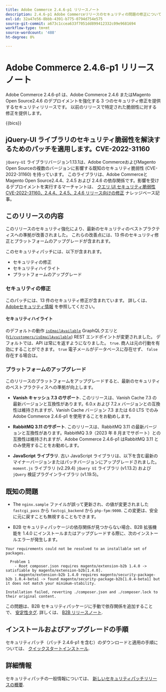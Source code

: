 ```yaml
---
title: Adobe Commerce 2.4.6-p1 リリースノート
description: 2.4.6-p1 Adobe Commerceリリースのセキュリティの問題の修正について説明します。
exl-id: 32a47e56-8bbb-4391-b775-0794d754e575
source-git-commit: a673c1ccea633f7051dd899412332c09e9681694
workflow-type: tm+mt
source-wordcount: '488'
ht-degree: 0%

---
```


# Adobe Commerce 2.4.6-p1 リリースノート

Adobe Commerce 2.4.6-p1 は、Adobe Commerce 2.4.6 またはMagento Open Source2.4.6 のデプロイメントを強化する 3 つのセキュリティ修正を提供するセキュリティリリースです。 以前のリリースで特定された脆弱性に対する修正を提供します。

{{bics}}

## jQuery-UI ライブラリのセキュリティ脆弱性を解決するためのパッチを適用します。CVE-2022-31160

`jQuery-UI` ライブラリバージョン1.13.1は、Adobe CommerceおよびMagento Open Sourceの複数のバージョンに影響する既知のセキュリティ脆弱性 (CVE-2022-31160) を持っています。 このライブラリは、Adobe CommerceとMagento Open Source2.4.4、2.4.5 および 2.4.6 の依存関係です。影響を受けるデプロイメントを実行するマーチャントは、 [クエリ UI セキュリティ脆弱性 CVE-2022-31160、2.4.4、2.4.5、2.4.6 リリース向けの修正](https://experienceleague.adobe.com/docs/commerce-knowledge-base/kb/troubleshooting/known-issues-patches-attached/jquery-cve-2022-31160-fix-2.4.4-2.4.5-2.4.6.html) ナレッジベース記事。

## このリリースの内容

このリリースのセキュリティ強化により、最新のセキュリティのベストプラクティスへの準拠が改善されました。  これらの改善点には、13 件のセキュリティ修正とプラットフォームのアップグレードが含まれます。

このセキュリティパッチには、以下が含まれます。

* セキュリティの修正
* セキュリティハイライト
* プラットフォームのアップグレード

### セキュリティの修正

このパッチには、13 件のセキュリティ修正が含まれています。 詳しくは、 [Adobeセキュリティ情報](https://helpx.adobe.com/security/products/magento/apsb23-35.html) を参照してください。

#### セキュリティハイライト

のデフォルトの動作 [`isEmailAvailable`](https://developer.adobe.com/commerce/webapi/graphql/schema/customer/queries/is-email-available/) GraphQLクエリと ([`V1/customers/isEmailAvailable`](https://adobe-commerce.redoc.ly/2.4.6-admin/tag/customersisEmailAvailable/#operation/PostV1CustomersIsEmailAvailable)) REST エンドポイントが変更されました。 デフォルトでは、API は常にを返すようになりました。 `true`. 商人は元の行動を有効にすることができます。 `true` 電子メールがデータベースに存在せず、 `false` 存在する場合は。 <!-- AC-6695 -->

### プラットフォームのアップグレード

このリリースのプラットフォームをアップグレードすると、最新のセキュリティのベストプラクティスへの準拠が向上します。

* **Vanish キャッシュ 7.3 のサポート**. このリリースは、Vanish Cache 7.3 の最新バージョンと互換性があります。6.0.x および 7.2.x バージョンとの互換性は維持されますが、Vanish Cache バージョン 7.3 または 6.0 LTS でのみAdobe Commerce 2.4.6-p1 を使用することをお勧めします。

* **RabbitMQ 3.11 のサポート**. このリリースは、RabbitMQ 3.11 の最新バージョンと互換性があります。RabbitMQ 3.9（2023 年 8 月までサポート）との互換性は維持されますが、Adobe Commerce 2.4.6-p1 はRabbitMQ 3.11 とのみ使用することをお勧めします。

* **JavaScript ライブラリ**. 古い JavaScript ライブラリは、以下を含む最新のマイナーバージョンまたはパッチバージョンにアップグレードされました。 `moment.js` ライブラリ (v2.29.4) `jQuery UI` ライブラリ (v1.13.2) および `jQuery` 検証プラグインライブラリ (v1.19.5)。

## 既知の問題

* The `nginx.sample` ファイルが誤って更新され、の値が変更されました `fastcgi_pass` から `fastcgi_backend` から `php-fpm:9000`. この変更は、安全に元に戻すことも無視することもできます。 <!-- AC-8992 -->

* B2B セキュリティパッケージの依存関係が見つからない場合、B2B 拡張機能を 1.4.0 にインストールまたはアップグレードする際に、次のインストールエラーが発生します。

```terminal
Your requirements could not be resolved to an installable set of packages.

  Problem 1
    - Root composer.json requires magento/extension-b2b 1.4.0 -> satisfiable by magento/extension-b2b[1.4.0].
    - magento/extension-b2b 1.4.0 requires magento/security-package-b2b 1.0.4-beta1 -> found magento/security-package-b2b[1.0.4-beta1] but it does not match your minimum-stability.

Installation failed, reverting ./composer.json and ./composer.lock to their original content.
```

この問題は、B2B セキュリティパッケージに手動で依存関係を追加することで、 [安定性タグ](https://getcomposer.org/doc/04-schema.md#package-links). 詳しくは、 [B2B リリースノート](https://experienceleague.adobe.com/docs/commerce-admin/b2b/release-notes.html#known-issue).

## インストールおよびアップグレードの手順

セキュリティパッチ（パッチ 2.4.6-p1 を含む）のダウンロードと適用の手順については、 [クイックスタートインストール](../../../installation/composer.md).

## 詳細情報

セキュリティパッチの一般情報については、 [新しいセキュリティパッチリリースの概要](https://community.magento.com/t5/Magento-DevBlog/Introducing-the-New-Security-Patch-Release/ba-p/141287).
